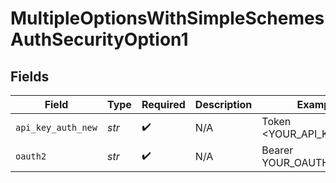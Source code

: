 # MultipleOptionsWithSimpleSchemesAuthSecurityOption1


## Fields

| Field                    | Type                     | Required                 | Description              | Example                  |
| ------------------------ | ------------------------ | ------------------------ | ------------------------ | ------------------------ |
| `api_key_auth_new`       | *str*                    | :heavy_check_mark:       | N/A                      | Token <YOUR_API_KEY>     |
| `oauth2`                 | *str*                    | :heavy_check_mark:       | N/A                      | Bearer YOUR_OAUTH2_TOKEN |